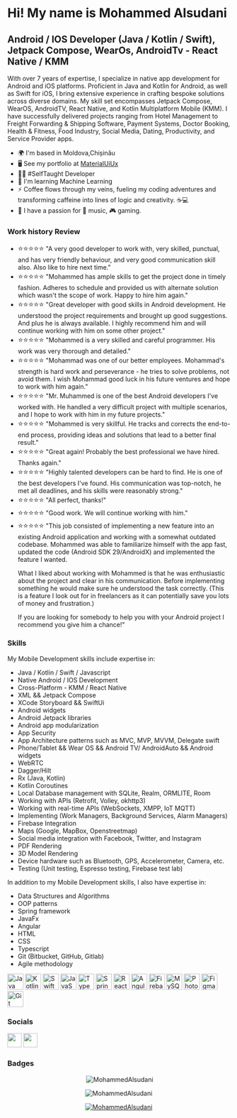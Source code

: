 <img src="https://komarev.com/ghpvc/?username=MohammedAlsudani&style=flat-square&color=blue" alt=""/>

Hi! My name is Mohammed Alsudani
=========================================================================================================================================

Android / IOS Developer (Java / Kotlin / Swift), Jetpack Compose, WearOs, AndroidTv - React Native / KMM
------------------------

With over 7 years of expertise, I specialize in native app development for Android and iOS platforms. Proficient in Java and Kotlin for Android, as well as Swift for iOS, I bring extensive experience in crafting bespoke solutions across diverse domains. My skill set encompasses Jetpack Compose, WearOS, AndroidTV, React Native, and Kotlin Multiplatform Mobile (KMM). I have successfully delivered projects ranging from Hotel Management to Freight Forwarding & Shipping Software, Payment Systems, Doctor Booking, Health & Fitness, Food Industry, Social Media, Dating, Productivity, and Service Provider apps.

* 🌍  I'm based in Moldova,Chișinău
* 🖥️  See my portfolio at [MaterialUiUx](http://materialuiux.com/)
* 👨‍💻  #SelfTaught Developer
* 🧠  I'm learning Machine Learning
* ⚡  Coffee flows through my veins, fueling my coding adventures and transforming caffeine into lines of logic and creativity. ☕💻
* 🤩  I have a passion for 🎵 music, 🎮 gaming.


### Work history Review
<ul>
    <li>
        <span style="font-size: 1.2em;">⭐️⭐️⭐️⭐️⭐️</span> "A very good developer to work with, very skilled, punctual, and has very friendly behaviour, and very good communication skill also. Also like to hire next time."
    </li>
    <li>
        <span style="font-size: 1.2em;">⭐️⭐️⭐️⭐️⭐️</span> "Mohammed has ample skills to get the project done in timely fashion. Adheres to schedule and provided us with alternate solution which wasn't the scope of work. Happy to hire him again."
    </li>
    <li>
        <span style="font-size: 1.2em;">⭐️⭐️⭐️⭐️⭐️</span> "Great developer with good skills in Android development. He understood the project requirements and brought up good suggestions. And plus he is always available. I highly recommend him and will continue working with him on some other project."
    </li>
    <li>
        <span style="font-size: 1.2em;">⭐️⭐️⭐️⭐️⭐️</span> "Mohammed is a very skilled and careful programmer. His work was very thorough and detailed."
    </li>
    <li>
        <span style="font-size: 1.2em;">⭐️⭐️⭐️⭐️⭐️</span> "Mohammad was one of our better employees. Mohammad's strength is hard work and perseverance - he tries to solve problems, not avoid them. I wish Mohammad good luck in his future ventures and hope to work with him again."
    </li>
    <li>
        <span style="font-size: 1.2em;">⭐️⭐️⭐️⭐️⭐️</span> "Mr. Muhammed is one of the best Android developers I've worked with. He handled a very difficult project with multiple scenarios, and I hope to work with him in my future projects."
    </li>
    <li>
        <span style="font-size: 1.2em;">⭐️⭐️⭐️⭐️⭐️</span> "Mohammed is very skillful. He tracks and corrects the end-to-end process, providing ideas and solutions that lead to a better final result."
    </li>
    <li>
        <span style="font-size: 1.2em;">⭐️⭐️⭐️⭐️⭐️</span> "Great again! Probably the best professional we have hired. Thanks again."
    </li>
    <li>
        <span style="font-size: 1.2em;">⭐️⭐️⭐️⭐️⭐️</span> "Highly talented developers can be hard to find. He is one of the best developers I've found. His communication was top-notch, he met all deadlines, and his skills were reasonably strong."
    </li>
    <li>
        <span style="font-size: 1.2em;">⭐️⭐️⭐️⭐️⭐️</span> "All perfect, thanks!"
    </li>
    <li>
        <span style="font-size: 1.2em;">⭐️⭐️⭐️⭐️⭐️</span> "Good work. We will continue working with him."
    </li>
       <li>
        <span style="font-size: 1.2em;">⭐️⭐️⭐️⭐️⭐️</span> "This job consisted of implementing a new feature into an existing Android application and working with a somewhat outdated codebase. Mohammed was able to 
         familiarize himself with the app fast, updated the code (Android SDK 29/AndroidX) and implemented the feature I wanted.

What I liked about working with Mohammed is that he was enthusiastic about the project and clear in his communication. Before implementing something he would make sure he understood the task correctly. (This is a feature I look out for in freelancers as it can potentially save you lots of money and frustration.)

If you are looking for somebody to help you with your Android project I recommend you give him a chance!"
    </li>
</ul>

### Skills
<p>My Mobile Development skills include expertise in:</p>
<ul>
  <li>Java / Kotlin / Swift / Javascript</li>
  <li>Native Android / IOS Development</li>
  <li>Cross-Platform - KMM / React Native</li>
  <li>XML && Jetpack Compose</li>
  <li>XCode Storyboard && SwiftUi</li>
  <li>Android widgets</li>
  <li>Android Jetpack libraries</li>
  <li>Android app modularization</li>
  <li>App Security</li>
  <li>App Architecture patterns such as MVC, MVP, MVVM, Delegate swift</li>
  <li>Phone/Tablet && Wear OS && Android TV/ AndroidAuto && Android widgets</li>
  <li>WebRTC</li>
  <li>Dagger/Hilt</li>
  <li>Rx (Java, Kotlin)</li>
  <li>Kotlin Coroutines</li>
  <li>Local Database management with SQLite, Realm, ORMLITE, Room</li>
  <li>Working with APIs (Retrofit, Volley, okhttp3)</li>
  <li>Working with real-time APIs (WebSockets, XMPP, IoT MQTT)</li>
  <li>Implementing (Work Managers, Background Services, Alarm Managers)</li>
  <li>Firebase Integration</li>
  <li>Maps (Google, MapBox, Openstreetmap)</li>
  <li>Social media integration with Facebook, Twitter, and Instagram</li>
  <li>PDF Rendering</li>
  <li>3D Model Rendering</li>
  <li>Device hardware such as Bluetooth, GPS, Accelerometer, Camera, etc.</li>
  <li>Testing (Unit testing, Espresso testing, Firebase test lab)</li>
</ul>

<p>In addition to my Mobile Development skills, I also have expertise in:</p>
<ul>
  <li>Data Structures and Algorithms</li>
  <li>OOP patterns</li>
  <li>Spring framework</li>
  <li>JavaFx</li>
  <li>Angular</li>
  <li>HTML</li>
  <li>CSS</li>
  <li>Typescript</li>
  <li>Git (Bitbucket, GitHub, Gitlab)</li>
  <li>Agile methodology</li>
</ul>

<p align="left">
<a href="https://www.oracle.com/java/" target="_blank" rel="noreferrer"><img src="https://raw.githubusercontent.com/danielcranney/readme-generator/main/public/icons/skills/java-colored.svg" width="36" height="36" alt="Java" /></a>
<a href="https://kotlinlang.org/" target="_blank" rel="noreferrer"><img src="https://raw.githubusercontent.com/danielcranney/readme-generator/main/public/icons/skills/kotlin-colored.svg" width="36" height="36" alt="Kotlin" /></a>
<a href="https://developer.apple.com/swift/" target="_blank" rel="noreferrer"><img src="https://raw.githubusercontent.com/danielcranney/readme-generator/main/public/icons/skills/swift-colored.svg" width="36" height="36" alt="Swift" /></a>
<a href="https://developer.mozilla.org/en-US/docs/Web/JavaScript" target="_blank" rel="noreferrer"><img src="https://raw.githubusercontent.com/danielcranney/readme-generator/main/public/icons/skills/javascript-colored.svg" width="36" height="36" alt="JavaScript" /></a>
<a href="https://www.typescriptlang.org/" target="_blank" rel="noreferrer"><img src="https://raw.githubusercontent.com/danielcranney/readme-generator/main/public/icons/skills/typescript-colored.svg" width="36" height="36" alt="TypeScript" /></a>
<a href="https://spring.io/" target="_blank" rel="noreferrer"><img src="https://user-images.githubusercontent.com/51391473/113920973-14da8880-97ab-11eb-8223-ffa85d487831.png" width="36" height="36" alt="Spring" /></a>
<a href="https://reactjs.org/" target="_blank" rel="noreferrer"><img src="https://raw.githubusercontent.com/danielcranney/readme-generator/main/public/icons/skills/react-colored.svg" width="36" height="36" alt="React" /></a>
<a href="https://angular.io/" target="_blank" rel="noreferrer"><img src="https://raw.githubusercontent.com/danielcranney/readme-generator/main/public/icons/skills/angularjs-colored.svg" width="36" height="36" alt="Angular" /></a>
<a href="https://firebase.google.com/" target="_blank" rel="noreferrer"><img src="https://raw.githubusercontent.com/danielcranney/readme-generator/main/public/icons/skills/firebase-colored.svg" width="36" height="36" alt="Firebase" /></a>
<a href="https://www.mysql.com/" target="_blank" rel="noreferrer"><img src="https://raw.githubusercontent.com/danielcranney/readme-generator/main/public/icons/skills/mysql-colored.svg" width="36" height="36" alt="MySQL" /></a>
<a href="https://www.adobe.com/uk/products/photoshop.html" target="_blank" rel="noreferrer"><img src="https://raw.githubusercontent.com/danielcranney/readme-generator/main/public/icons/skills/photoshop-colored.svg" width="36" height="36" alt="Photoshop" /></a>
<a href="https://www.figma.com/" target="_blank" rel="noreferrer"><img src="https://raw.githubusercontent.com/danielcranney/readme-generator/main/public/icons/skills/figma-colored.svg" width="36" height="36" alt="Figma" /></a>
<a href="https://git-scm.com/" target="_blank" rel="noreferrer"><img src="https://raw.githubusercontent.com/danielcranney/readme-generator/main/public/icons/skills/git-colored.svg" width="36" height="36" alt="Git" /></a>
</p>

### Socials

<p align="left"> <a href="https://www.github.com/MohammedAlsudani" target="_blank" rel="noreferrer"><img src="https://raw.githubusercontent.com/danielcranney/readme-generator/main/public/icons/socials/github.svg" width="32" height="32" /></a> <a href="https://www.linkedin.com/in/mohammed-alsudani-259a28152" target="_blank" rel="noreferrer"><img src="https://raw.githubusercontent.com/danielcranney/readme-generator/main/public/icons/socials/linkedin.svg" width="32" height="32" /></a></p>

### Badges

<p align="center">&nbsp;<img align="center" src="https://github-readme-stats.vercel.app/api?username=MohammedAlsudani&show_icons=true&locale=en" alt="MohammedAlsudani" /></p>
<p align="center"><img align="center" src="https://github-readme-stats.vercel.app/api/top-langs?username=MohammedAlsudani&show_icons=true&locale=en&layout=compact" alt="MohammedAlsudani" /></p>
<p align="center"> <a href="https://github.com/ryo-ma/github-profile-trophy"><img src="https://github-profile-trophy.vercel.app/?username=MohammedAlsudani" alt="MohammedAlsudani" /></a> </p>
